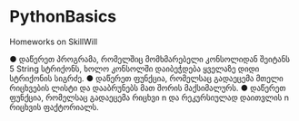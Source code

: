 # PythonBasics

Homeworks on SkillWill

● დაწერეთ პროგრამა, რომელშიც მომხმარებელი
კონსოლიდან შეიტანს 5 String სტრიქონს, ხოლო
კონსოლში დაიბეჭდება ყველაზე დიდი სტრიქონის სიგრძე.
● დაწერეთ ფუნქცია, რომელსაც გადაეცემა მთელი
რიცხვების ლისტი და დააბრუნებს მათ შორის
მაქსიმალურს.
● დაწერეთ ფუნქცია, რომელსაც გადაეცემა რიცხვი n და
რეკურსიულად დაითვლის n რიცხვის ფაქტორიალს.
